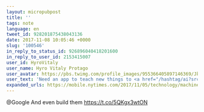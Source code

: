 ```yaml
---
layout: micropubpost
title: ''
tags: note
language: en
tweet_id: 928201875438043136
date: 2017-11-08 10:05:46 +0000
slug: '100546'
in_reply_to_status_id: 926896040418201600
in_reply_to_user_id: 2153415007
user_id: HyroVitaly
user_name: Hyro Vitaly Protago
user_avatar: https://pbs.twimg.com/profile_images/955366405897146369/JkULUUC4.jpg
user_text: 'Need an app to teach new things to <a href="/hashtag/ai?src=hash" data-query-source="hashtag_click" class="twitter-hashtag pretty-link js-nav" dir="ltr"><s>#</s><b>ai</b></a> like <a href="/Google" class="twitter-atreply pretty-link js-nav" dir="ltr" data-mentioned-user-id="20536157"><s>@</s><b>Google</b></a> Assistant ! <a href="/hashtag/NotADeveloperAnymore?src=hash" data-query-source="hashtag_click" class="twitter-hashtag pretty-link js-nav" dir="ltr"><s>#</s><b>NotADeveloperAnymore</b></a> <a href="/hashtag/AITeacher?src=hash" data-query-source="hashtag_click" class="twitter-hashtag pretty-link js-nav" dir="ltr"><s>#</s><b>AITeacher</b></a>'
expanded_urls: https://mobile.nytimes.com/2017/11/05/technology/machine-learning-artificial-intelligence-ai.html?referer=https://t.co/c5tgHC5bYp?amp=1
---
```

@Google And even build them https://t.co/5QKgx3wtON
